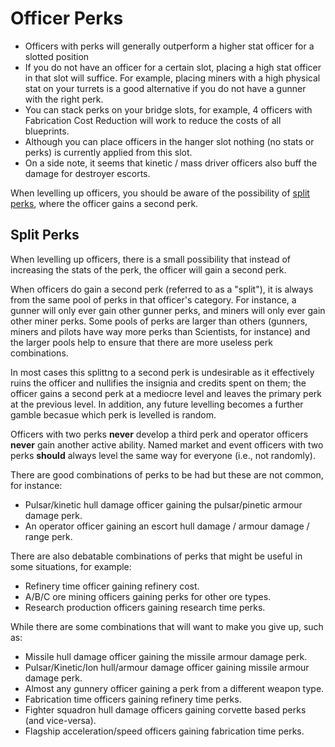 # Officer Perks

* Officers with perks will generally outperform a higher stat officer for a slotted position
* If you do not have an officer for a certain slot, placing a high stat officer in that slot will suffice. For example, placing miners with a high physical stat on your turrets is a good alternative if you do not have a gunner with the right perk.
* You can stack perks on your bridge slots, for example, 4 officers with Fabrication Cost Reduction will work to reduce the costs of all blueprints.
* Although you can place officers in the hanger slot nothing (no stats or perks) is currently applied from this slot.
* On a side note, it seems that kinetic / mass driver officers also buff the damage for destroyer escorts.

When levelling up officers, you should be aware of the possibility of [split perks](#split-perks), where the officer gains a second perk.

## Split Perks

When levelling up officers, there is a small possibility that instead of increasing the stats of the perk, the officer will gain a second perk.

When officers do gain a second perk (referred to as a "split"), it is always from the same pool of perks in that officer's category. For instance, a gunner will only ever gain other gunner perks, and miners will only ever gain other miner perks. Some pools of perks are larger than others (gunners, miners and pilots have way more perks than Scientists, for instance) and the larger pools help to ensure that there are more useless perk combinations.

In most cases this splittng to a second perk is undesirable as it effectively ruins the officer and nullifies the insignia and credits spent on them; the officer gains a second perk at a mediocre level and leaves the primary perk at the previous level. In addition, any future levelling becomes a further gamble becasue which perk is levelled is random.

Officers with two perks **never** develop a third perk and operator officers **never** gain another active ability. Named market and event officers with two perks **should** always level the same way for everyone (i.e., not randomly).

There are good combinations of perks to be had but these are not common, for instance:

* Pulsar/kinetic hull damage officer gaining the pulsar/pinetic armour damage perk.
* An operator officer gaining an escort hull damage / armour damage / range perk.

There are also debatable combinations of perks that might be useful in some situations, for example:

* Refinery time officer gaining refinery cost.
* A/B/C ore mining officers gaining perks for other ore types.
* Research production officers gaining research time perks.

While there are some combinations that will want to make you give up, such as:

* Missile hull damage officer gaining the missile armour damage perk.
* Pulsar/Kinetic/Ion hull/armour damage officer gaining missile armour damage perk.
* Almost any gunnery officer gaining a perk from a different weapon type.
* Fabrication time officers gaining refinery time perks.
* Fighter squadron hull damage officers gaining corvette based perks (and vice-versa).
* Flagship acceleration/speed officers gaining fabrication time perks.
